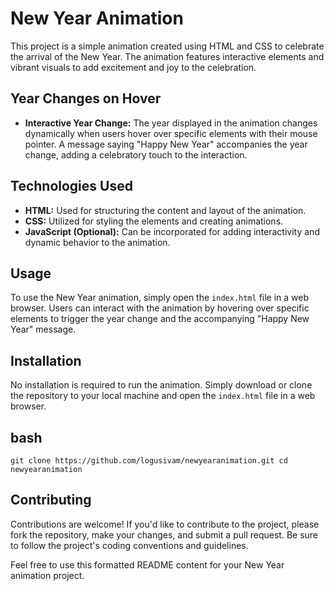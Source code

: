 # New Year Animation

This project is a simple animation created using HTML and CSS to celebrate the arrival of the New Year. The animation features interactive elements and vibrant visuals to add excitement and joy to the celebration.

## Year Changes on Hover

- **Interactive Year Change:** The year displayed in the animation changes dynamically when users hover over specific elements with their mouse pointer. A message saying "Happy New Year" accompanies the year change, adding a celebratory touch to the interaction.

## Technologies Used

- **HTML:** Used for structuring the content and layout of the animation.
- **CSS:** Utilized for styling the elements and creating animations.
- **JavaScript (Optional):** Can be incorporated for adding interactivity and dynamic behavior to the animation.

## Usage

To use the New Year animation, simply open the `index.html` file in a web browser. Users can interact with the animation by hovering over specific elements to trigger the year change and the accompanying "Happy New Year" message.

## Installation

No installation is required to run the animation. Simply download or clone the repository to your local machine and open the `index.html` file in a web browser.

## bash
``git clone https://github.com/logusivam/newyearanimation.git
cd newyearanimation``

## Contributing
Contributions are welcome! If you'd like to contribute to the project, please fork the repository, make your changes, and submit a pull request. Be sure to follow the project's coding conventions and guidelines.

Feel free to use this formatted README content for your New Year animation project.
